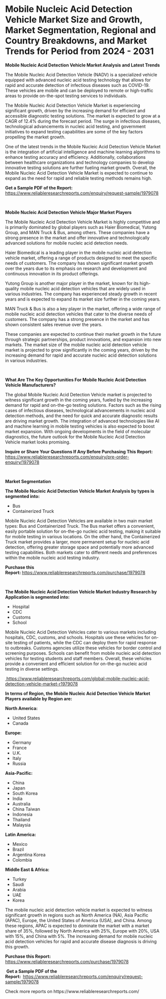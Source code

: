 <p><h1>Mobile Nucleic Acid Detection Vehicle Market Size and Growth, Market Segmentation, Regional and Country Breakdowns, and Market Trends for Period from 2024 -  2031</h1></p><p><strong>Mobile Nucleic Acid Detection Vehicle Market Analysis and Latest Trends</strong></p>
<p><p>The Mobile Nucleic Acid Detection Vehicle (NADV) is a specialized vehicle equipped with advanced nucleic acid testing technology that allows for rapid and accurate detection of infectious diseases such as COVID-19. These vehicles are mobile and can be deployed to remote or high-traffic areas to provide on-the-spot testing services to individuals.</p><p>The Mobile Nucleic Acid Detection Vehicle Market is experiencing significant growth, driven by the increasing demand for efficient and accessible diagnostic testing solutions. The market is expected to grow at a CAGR of 12.4% during the forecast period. The surge in infectious diseases, technological advancements in nucleic acid testing, and government initiatives to expand testing capabilities are some of the key factors propelling the market growth.</p><p>One of the latest trends in the Mobile Nucleic Acid Detection Vehicle Market is the integration of artificial intelligence and machine learning algorithms to enhance testing accuracy and efficiency. Additionally, collaborations between healthcare organizations and technology companies to develop innovative testing solutions are further fueling market growth. Overall, the Mobile Nucleic Acid Detection Vehicle Market is expected to continue to expand as the need for rapid and reliable testing methods remains high.</p></p>
<p><strong>Get a Sample PDF of the Report:&nbsp;</strong> <a href="https://www.reliableresearchreports.com/enquiry/request-sample/1979078">https://www.reliableresearchreports.com/enquiry/request-sample/1979078</a></p>
<p>&nbsp;</p>
<p><strong>Mobile Nucleic Acid Detection Vehicle Major Market Players</strong></p>
<p><p>The Mobile Nucleic Acid Detection Vehicle Market is highly competitive and is primarily dominated by global players such as Haier Biomedical, Yutong Group, and MAN Truck & Bus, among others. These companies have a strong presence in the market and offer innovative and technologically advanced solutions for mobile nucleic acid detection needs.</p><p>Haier Biomedical is a leading player in the mobile nucleic acid detection vehicle market, offering a range of products designed to meet the specific needs of customers. The company has shown significant market growth over the years due to its emphasis on research and development and continuous innovation in its product offerings.</p><p>Yutong Group is another major player in the market, known for its high-quality mobile nucleic acid detection vehicles that are widely used in various industries. The company has experienced steady growth in recent years and is expected to expand its market size further in the coming years.</p><p>MAN Truck & Bus is also a key player in the market, offering a wide range of mobile nucleic acid detection vehicles that cater to the diverse needs of customers. The company has a strong presence in the market and has shown consistent sales revenue over the years.</p><p>These companies are expected to continue their market growth in the future through strategic partnerships, product innovations, and expansion into new markets. The market size of the mobile nucleic acid detection vehicle market is projected to grow significantly in the coming years, driven by the increasing demand for rapid and accurate nucleic acid detection solutions in various industries.</p></p>
<p>&nbsp;</p>
<p><strong>What Are The Key Opportunities For Mobile Nucleic Acid Detection Vehicle Manufacturers?</strong></p>
<p><p>The global Mobile Nucleic Acid Detection Vehicle market is projected to witness significant growth in the coming years, fueled by the increasing demand for rapid and on-the-go testing solutions. Factors such as the rising cases of infectious diseases, technological advancements in nucleic acid detection methods, and the need for quick and accurate diagnostic results are driving market growth. The integration of advanced technologies like AI and machine learning in mobile testing vehicles is also expected to boost market expansion. With ongoing developments in the field of molecular diagnostics, the future outlook for the Mobile Nucleic Acid Detection Vehicle market looks promising.</p></p>
<p><strong>Inquire or Share Your Questions If Any Before Purchasing This Report:</strong> <a href="https://www.reliableresearchreports.com/enquiry/pre-order-enquiry/1979078">https://www.reliableresearchreports.com/enquiry/pre-order-enquiry/1979078</a></p>
<p>&nbsp;</p>
<p><strong>Market Segmentation</strong></p>
<p><strong>The Mobile Nucleic Acid Detection Vehicle Market Analysis by types is segmented into:</strong></p>
<p><ul><li>Bus</li><li>Containerized Truck</li></ul></p>
<p><p>Mobile Nucleic Acid Detection Vehicles are available in two main market types: Bus and Containerized Truck. The Bus market offers a convenient, easily portable solution for on-the-go nucleic acid testing, making it suitable for mobile testing in various locations. On the other hand, the Containerized Truck market provides a larger, more permanent setup for nucleic acid detection, offering greater storage space and potentially more advanced testing capabilities. Both markets cater to different needs and preferences within the mobile nucleic acid testing industry.</p></p>
<p><strong>Purchase this Report:&nbsp;</strong><a href="https://www.reliableresearchreports.com/purchase/1979078">https://www.reliableresearchreports.com/purchase/1979078</a></p>
<p>&nbsp;</p>
<p><strong>The Mobile Nucleic Acid Detection Vehicle Market Industry Research by Application is segmented into:</strong></p>
<p><ul><li>Hospital</li><li>CDC</li><li>Customs</li><li>School</li></ul></p>
<p><p>Mobile Nucleic Acid Detection Vehicles cater to various markets including hospitals, CDC, customs, and schools. Hospitals use these vehicles for on-site testing of patients, while the CDC can deploy them for rapid response to outbreaks. Customs agencies utilize these vehicles for border control and screening purposes. Schools can benefit from mobile nucleic acid detection vehicles for testing students and staff members. Overall, these vehicles provide a convenient and efficient solution for on-the-go nucleic acid testing in diverse settings.</p></p>
<p><a href="https://www.reliableresearchreports.com/global-mobile-nucleic-acid-detection-vehicle-market-r1979078">&nbsp;https://www.reliableresearchreports.com/global-mobile-nucleic-acid-detection-vehicle-market-r1979078</a></p>
<p><strong>In terms of Region, the Mobile Nucleic Acid Detection Vehicle Market Players available by Region are:</strong></p>
<p>
    <p> <strong> North America: </strong>
        <ul>
            <li>United States</li>
            <li>Canada</li>
        </ul>
        </p> 
    <p> <strong> Europe: </strong>
        <ul>
            <li>Germany</li>
            <li>France</li>
            <li>U.K.</li>
            <li>Italy</li>
            <li>Russia</li>
        </ul>
        </p> 
    <p> <strong> Asia-Pacific: </strong>
        <ul>
            <li>China</li>
            <li>Japan</li>
            <li>South Korea</li>
            <li>India</li>
            <li>Australia</li>
            <li>China Taiwan</li>
            <li>Indonesia</li>
            <li>Thailand</li>
            <li>Malaysia</li>
        </ul>
        </p> 
    <p> <strong> Latin America: </strong>
        <ul>
            <li>Mexico</li>
            <li>Brazil</li>
            <li>Argentina Korea</li>
            <li>Colombia</li>
        </ul>
        </p> 
    <p> <strong> Middle East & Africa: </strong>
        <ul>
            <li>Turkey</li>
            <li>Saudi</li>
            <li>Arabia</li>
            <li>UAE</li>
            <li>Korea</li>
        </ul>
    </p>
    </p>
<p><p>The mobile nucleic acid detection vehicle market is expected to witness significant growth in regions such as North America (NA), Asia Pacific (APAC), Europe, the United States of America (USA), and China. Among these regions, APAC is expected to dominate the market with a market share of 35%, followed by North America with 25%, Europe with 20%, USA with 15%, and China with 5%. The increasing demand for mobile nucleic acid detection vehicles for rapid and accurate disease diagnosis is driving this growth.</p></p>
<p><strong>Purchase this Report: </strong><a href="https://www.reliableresearchreports.com/purchase/1979078">https://www.reliableresearchreports.com/purchase/1979078</a></p>
<p>&nbsp;<strong>Get a Sample PDF of the Report:&nbsp;&nbsp;</strong><a href="https://www.reliableresearchreports.com/enquiry/request-sample/1979078">https://www.reliableresearchreports.com/enquiry/request-sample/1979078</a></p>
<p><strong></strong></p>
<p>Check more reports on https://www.reliableresearchreports.com/</p>